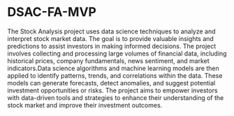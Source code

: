 # DSAC-FA-MVP
The Stock Analysis project uses data science techniques to analyze and interpret stock market data. The goal is to provide valuable insights and predictions to assist investors in making informed decisions. The project involves collecting and processing large volumes of financial data, including historical prices, company fundamentals, news sentiment, and market indicators.Data science algorithms and machine learning models are then applied to identify patterns, trends, and correlations within the data. These models can generate forecasts, detect anomalies, and suggest potential investment opportunities or risks. The project aims to empower investors with data-driven tools and strategies to enhance their understanding of the stock market and improve their investment outcomes.
